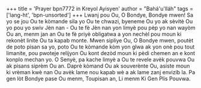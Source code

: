 +++
title = 'Prayer bpn7772 in Kreyol Ayisyen'
author = "Bahá'u'lláh"
tags = ['lang-ht', 'bpn-unsorted']
+++
Lwanj pou Ou, O Bondye, Bondye mwen! Sa yo se jou Ou te kòmande sila yo Ou te chwazi, byeneme Ou yo ak sèvitè Ou yo pou yo swiv Jèn nan - Ou te fè Jèn nan yon limyè pou pèp yo nan wayòm Ou an, menm jan an Ou te fè priyè obligatwa a yon nechèl pou moun ki rekonèt linite Ou ta kapab monte. Mwen sipliye Ou, O Bondye mwen, poutèt de poto pisan sa yo, poto Ou te kòmande kòm yon glwa ak yon onè pou tout limanite, pou pwoteje relijyon Ou kont dezòd moun ki pèdi chemen an e kont konplo mechan yo. O Senyè, pa kache limyè a Ou te revele avèk pouvwa Ou ak pisans siprèm Ou an. Daprè kòmand Ou ak souverènte Ou, asiste moun ki vrèman kwè nan Ou avèk lame nou kapab wè a ak lame zanj envizib la. Pa gen lòt Bondye pase Ou menm, Toupisan an, Li menm Ki Gen Plis Pouvwa.
